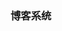 <!--
 * @Author: huangwensong huangwensong@58.com
 * @Date: 2023-09-26 10:14:18
 * @LastEditors: huangwensong huangwensong@58.com
 * @LastEditTime: 2023-09-26 10:14:25
 * @FilePath: /blob-all/README.md
 * @Description: 
-->
### 博客系统

